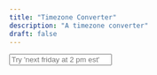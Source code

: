 ```yaml
---
title: "Timezone Converter"
description: "A timezone converter"
draft: false
---
```


<script src="/js/chrono.js" defer></script>
<script defer>
window.onload = init;
function init(){
    let typingTimer;
    let doneTypingInterval = 2000;
    let input = document.getElementById('time');
    let show = document.getElementById('show-time');
    let data;
    input.addEventListener('keyup', function () {
        clearTimeout(typingTimer);
        if (input.value) {
            typingTimer = setTimeout(doneTyping, doneTypingInterval);      
        }
    });
    function doneTyping () {
        data = chrono.parseDate(input.value);
        if(data) {
            show.innerHTML = 'Converts to ' + data.toString();
        } else {
            show.innerHTML = "Unable to process the time."
        }
    }
}
</script>
<input type="text" class="time" id="time" placeholder="Try 'next friday at 2 pm est'">
<h4 id="show-time"></h4>